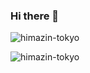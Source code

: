 ### Hi there 👋

<img src="https://komarev.com/ghpvc/?username=himazin-tokyo&style=flat" alt="himazin-tokyo" />

![himazin-tokyo](https://komarev.com/ghpvc/?himazin-tokyo=himazin-tokyo&color=ff69b4)
